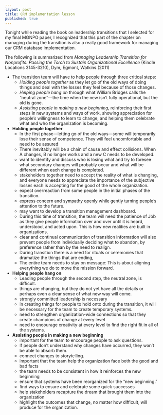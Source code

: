 ```yaml
---
layout: post
title: CRM implementation lesson
published: true
---
```


Tonight while reading the book on leadership transitions that I selected for my final MGNPO paper, I recognized that this part of the chapter on managing during the transition is also a really good framework for managing our CRM database implementation.

The following is summarized from _Managing Leadership Transition for Nonprofits: Passing the Torch to Sustain Organizational Excellence_ (Kindle Locations 3145-3210), Dym, Egmont, Watkins (2011)

* The transition team will have to help people through three critical steps:
  * _Holding people together_ as they let go of the old ways of doing things and deal with the losses they feel because of those changes.
  * _Helping people hang on_ through what William Bridges calls the “neutral zone”—the time when the new isn’t fully operational, but the old is gone.
  * _Assisting people in making a new beginning_, reinforcing their first steps in new systems and ways of work, showing appreciation for people’s willingness to learn to change, and helping them celebrate what and who the organization is becoming.
* <b>Holding people together</b>
  * In the first phase—letting go of the old ways—some will temporarily lose their sense of competence. They will feel uncomfortable and need to be assured
  * There inevitably will be a chain of cause and effect collisions. When A changes, B no longer works and a new C needs to be developed.
  * want to identify and discuss who is losing what and try to foresee what secondary changes will probably occur and what will be different when each change is completed.
  * stakeholders together need to accept the reality of what is changing, and everyone needs to appreciate the importance of the subjective losses each is accepting for the good of the whole organization.
  * expect overreaction from some people in the initial phases of the transition.
  * express concern and sympathy openly while gently turning people’s attention to the future.
  * may want to develop a transition management dashboard.
  * During this time of transition, the team will need the patience of Job as they give people information over and over until it is heard, understood, and acted upon. This is how new realities are built in organizations.
  * clear and continual communication of transition information will also prevent people from individually deciding what to abandon, by preference rather than by the need to realign.
  * During transition there is a need for rituals or ceremonies that dramatize the things that are ending,
  * The entire team needs to stay on message: This is about aligning everything we do to move the mission forward.
* <b>Helping people hang on</b>
  * Leading people through the second step, the neutral zone, is difficult.
  * things are changing, but they do not yet have all the details or perhaps even a clear sense of what new way will come.
  * strongly committed leadership is necessary
  * In creating things for people to hold onto during the transition, it will be necessary for the team to create temporary systems.
  * need to strengthen organization-wide connections so that they create champions of change at every level
  * need to encourage creativity at every level to find the right fit in all of the systems.
* <b>Assisting people in making a new beginning</b>
  * important for the team to encourage people to ask questions.
  * If people don’t understand why changes have occurred, they won’t be able to absorb them.
  * connect changes to storytelling.
  * important that the team help the organization face both the good and bad facts
  * the team needs to be consistent in how it reinforces the new beginning
  * ensure that systems have been reorganized for the “new beginning.”
  * find ways to ensure and celebrate some quick successes
  * help stakeholders recapture the dream that brought them into the organization
  * highlight the outcomes that change, no matter how difficult, will produce for the organization.
